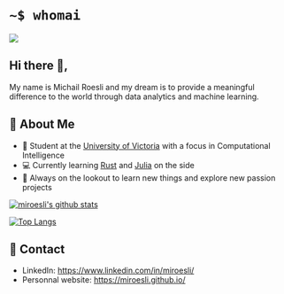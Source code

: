 # ``` ~$ whomai ```
<p>
  <img align='center' src="https://visitor-badge.glitch.me/badge?page_id=miroesli.visitor-badge">
<p/>

## Hi there 👋,

My name is Michail Roesli and my dream is to provide a meaningful difference to the world through data analytics and machine learning. 

## :boy: About Me

- :school: Student at the [University of Victoria](https://www.uvic.ca/) with a focus in Computational Intelligence
- :computer: Currently learning [Rust](https://www.rust-lang.org/) and [Julia](https://julialang.org/) on the side
- :telescope: Always on the lookout to learn new things and explore new passion projects

[![miroesli's github stats](https://github-readme-stats.vercel.app/api?username=miroesli&count_private=true&show_icons=true&theme=default)](https://github.com/anuraghazra/github-readme-stats)

[![Top Langs](https://github-readme-stats.vercel.app/api/top-langs/?username=miroesli&layout=compact&theme=default)](https://github.com/anuraghazra/github-readme-stats)

## :link: Contact

<!--<br/>
<a href="https://twitter.com/miroesli">
  <img align="left" alt="Michail Roesli | Twitter" width="22px" src="https://cdn.jsdelivr.net/npm/simple-icons@v3/icons/twitter.svg" />
</a>
<a href="https://www.linkedin.com/in/miroesli">
  <img align="left" alt="Linkedin" width="22px" src="https://cdn.jsdelivr.net/npm/simple-icons@v3/icons/linkedin.svg" />
</a>-->

- LinkedIn: https://www.linkedin.com/in/miroesli/
- Personnal website: https://miroesli.github.io/

<!--
Here are some ideas to get you started:
- 🔭 I’m currently working on ...
- 🌱 I’m currently learning ...
- 👯 I’m looking to collaborate on ...
- 🤔 I’m looking for help with ...
- 💬 Ask me about ...
- 📫 How to reach me: ...
- 😄 Pronouns: ...
- ⚡ Fun fact: ...
-->
